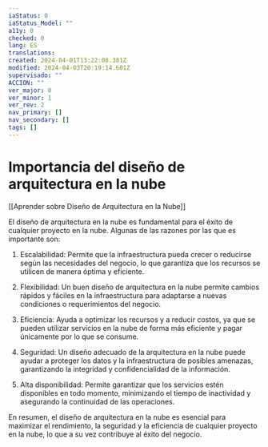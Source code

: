 ```yaml
---
iaStatus: 0
iaStatus_Model: ""
a11y: 0
checked: 0
lang: ES
translations: 
created: 2024-04-01T13:22:08.381Z
modified: 2024-04-03T20:19:14.601Z
supervisado: ""
ACCION: ""
ver_major: 0
ver_minor: 1
ver_rev: 2
nav_primary: []
nav_secondary: []
tags: []
---
```

# Importancia del diseño de arquitectura en la nube

[[Aprender sobre Diseño de Arquitectura en la Nube]]

El diseño de arquitectura en la nube es fundamental para el éxito de cualquier proyecto en la nube. Algunas de las razones por las que es importante son:

1. Escalabilidad: Permite que la infraestructura pueda crecer o reducirse según las necesidades del negocio, lo que garantiza que los recursos se utilicen de manera óptima y eficiente.

2. Flexibilidad: Un buen diseño de arquitectura en la nube permite cambios rápidos y fáciles en la infraestructura para adaptarse a nuevas condiciones o requerimientos del negocio.

3. Eficiencia: Ayuda a optimizar los recursos y a reducir costos, ya que se pueden utilizar servicios en la nube de forma más eficiente y pagar únicamente por lo que se consume.

4. Seguridad: Un diseño adecuado de la arquitectura en la nube puede ayudar a proteger los datos y la infraestructura de posibles amenazas, garantizando la integridad y confidencialidad de la información.

5. Alta disponibilidad: Permite garantizar que los servicios estén disponibles en todo momento, minimizando el tiempo de inactividad y asegurando la continuidad de las operaciones.

En resumen, el diseño de arquitectura en la nube es esencial para maximizar el rendimiento, la seguridad y la eficiencia de cualquier proyecto en la nube, lo que a su vez contribuye al éxito del negocio.
